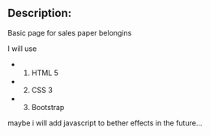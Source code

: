 ## Description:
Basic page for sales paper belongins

I will use

- 1. HTML 5
- 2. CSS 3
- 3. Bootstrap

maybe i will add javascript to bether effects in the future...
